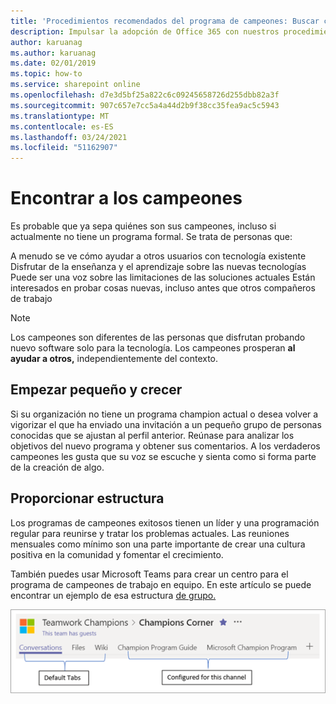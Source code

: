 ```yaml
---
title: 'Procedimientos recomendados del programa de campeones: Buscar campeones'
description: Impulsar la adopción de Office 365 con nuestros procedimientos recomendados del Programa de campeones
author: karuanag
ms.author: karuanag
ms.date: 02/01/2019
ms.topic: how-to
ms.service: sharepoint online
ms.openlocfilehash: d7e3d5bf25a822c6c09245658726d255dbb82a3f
ms.sourcegitcommit: 907c657e7cc5a4a44d2b9f38cc35fea9ac5c5943
ms.translationtype: MT
ms.contentlocale: es-ES
ms.lasthandoff: 03/24/2021
ms.locfileid: "51162907"
---
```

# <a name="finding-your-champions"></a>Encontrar a los campeones 

Es probable que ya sepa quiénes son sus campeones, incluso si actualmente no tiene un programa formal.  Se trata de personas que:

A menudo se ve cómo ayudar a otros usuarios con tecnología existente Disfrutar de la enseñanza y el aprendizaje sobre las nuevas tecnologías Puede ser una voz sobre las limitaciones de las soluciones actuales Están interesados en probar cosas nuevas, incluso antes que otros compañeros de trabajo

> [!NOTE]
> Los campeones son diferentes de las personas que disfrutan probando nuevo software solo para la tecnología. Los campeones prosperan **al ayudar a otros,** independientemente del contexto. 

## <a name="start-small-and-grow"></a>Empezar pequeño y crecer

Si su organización no tiene un programa champion actual o desea volver a vigorizar el que ha enviado una invitación a un pequeño grupo de personas conocidas que se ajustan al perfil anterior.  Reúnase para analizar los objetivos del nuevo programa y obtener sus comentarios. A los verdaderos campeones les gusta que su voz se escuche y sienta como si forma parte de la creación de algo.  

## <a name="provide-structure"></a>Proporcionar estructura

Los programas de campeones exitosos tienen un líder y una programación regular para reunirse y tratar los problemas actuales.  Las reuniones mensuales como mínimo son una parte importante de crear una cultura positiva en la comunidad y fomentar el crecimiento.  

También puedes usar Microsoft Teams para crear un centro para el programa de campeones de trabajo en equipo.  En este artículo se puede encontrar un ejemplo de esa estructura [de grupo.](/MicrosoftTeams/teams-adoption-your-first-teams)

![pestañas de equipo de campeones de trabajo en equipo](media/teams-adoption-tab-example.png)